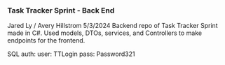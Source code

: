 ### Task Tracker Sprint - Back End

Jared Ly / Avery Hillstrom
5/3/2024
Backend repo of Task Tracker Sprint made in C#. Used models, DTOs, services, and Controllers to make endpoints for the frontend.

SQL auth:
user: TTLogin
pass: Password321

